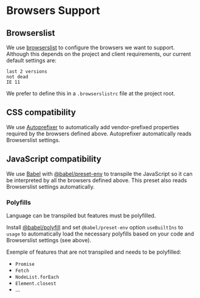 # Browsers Support

## Browserslist

We use [browserslist](https://github.com/browserslist/browserslist) to configure the browsers we want to support. Although this depends on the project and client requirements, our current default settings are:

```
last 2 versions
not dead
IE 11
```

We prefer to define this in a `.browserslistrc` file at the project root.

## CSS compatibility

We use [Autoprefixer](https://github.com/postcss/autoprefixer) to automatically add vendor-prefixed properties required by the browsers defined above. Autoprefixer automatically reads Browserslist settings.

## JavaScript compatibility

We use [Babel](https://babeljs.io/) with [@babel/preset-env](https://babeljs.io/docs/en/babel-preset-env) to transpile the JavaScript so it can be interpreted by all the browsers defined above. This preset also reads Browserslist settings automatically.

### Polyfills

Language can be transpiled but features must be polyfilled.

Install [@babel/polyfill](https://babeljs.io/docs/en/babel-polyfill) and set `@babel/preset-env` option `useBuiltIns` to `usage` to automatically load the necessary polyfills based on your code and Browserslist settings (see above).

Exemple of features that are not transpiled and needs to be polyfilled:
  * `Promise`
  * `Fetch`
  * `NodeList.forEach`
  * `Element.closest`
  * …